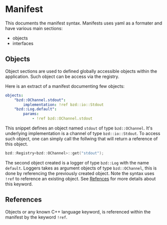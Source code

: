# Manifest

This documents the manifest syntax.
Manifests uses yaml as a formater and have various main sections:
- objects
- interfaces

## Objects

Object sections are used to defined globally accessible objects within the application.
Such object can be access via the registry.

Here is an extract of a manifest documenting few objects:
```yaml
objects:
    "bzd::OChannel.stdout":
        implementation: !ref bzd::io::Stdout
    "bzd::Log.default":
        params:
            - !ref bzd::OChannel.stdout
```
This snippet defines an object named `stdout` of type `bzd::OChannel`. It's underlying implementation is a channel of type `bzd::io::Stdout`.
To access such object, one can simply call the follwing that will return a reference of this object.
```cpp
bzd::Registry<bzd::OChannel>::get("stdout");
```
The second object created is a logger of type `bzd::Log` with the name `default`. Loggers takes as argument objects of type `bzd::OChannel`, this
is done by referencing the previously created object. Note the syntax uses `!ref` to reference an existing object. See [Refences](#References) for more details about this keyword.

## References

Objects or any known C++ language keyword, is referenced within the manifest by the keyword `!ref`.